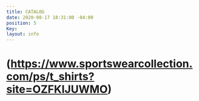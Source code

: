 ```yaml
---
title: CATALOG
date: 2020-08-17 18:31:00 -04:00
position: 5
Key: 
layout: info
---
```


# (https://www.sportswearcollection.com/ps/t_shirts?site=OZFKIJUWMO)